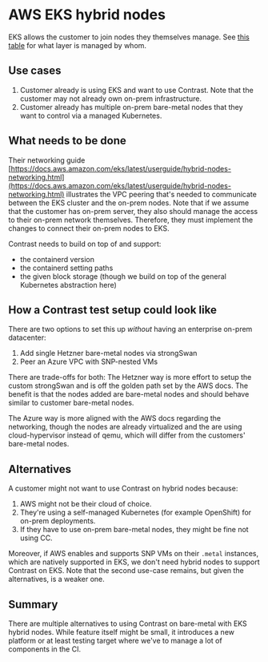 # AWS EKS hybrid nodes

EKS allows the customer to join nodes they themselves manage. See
[this table](https://aws.amazon.com/blogs/aws/use-your-on-premises-infrastructure-in-amazon-eks-clusters-with-amazon-eks-hybrid-nodes/)
for what layer is managed by whom.

## Use cases

1. Customer already is using EKS and want to use Contrast. Note that the
   customer may not already own on-prem infrastructure.
1. Customer already has multiple on-prem bare-metal nodes that they want to
   control via a managed Kubernetes.

## What needs to be done

Their networking guide
[https://docs.aws.amazon.com/eks/latest/userguide/hybrid-nodes-networking.html](https://docs.aws.amazon.com/eks/latest/userguide/hybrid-nodes-networking.html)
illustrates the VPC peering that's needed to communicate between the EKS cluster
and the on-prem nodes. Note that if we assume that the customer has on-prem
server, they also should manage the access to their on-prem network themselves.
Therefore, they must implement the changes to connect their on-prem nodes to
EKS.

Contrast needs to build on top of and support:

- the containerd version
- the containerd setting paths
- the given block storage (though we build on top of the general Kubernetes
  abstraction here)

## How a Contrast test setup could look like

There are two options to set this up _without_ having an enterprise on-prem
datacenter:

1. Add single Hetzner bare-metal nodes via strongSwan
1. Peer an Azure VPC with SNP-nested VMs

There are trade-offs for both: The Hetzner way is more effort to setup the
custom strongSwan and is off the golden path set by the AWS docs. The benefit is
that the nodes added are bare-metal nodes and should behave similar to customer
bare-metal nodes.

The Azure way is more aligned with the AWS docs regarding the networking, though
the nodes are already virtualized and the are using cloud-hypervisor instead of
qemu, which will differ from the customers' bare-metal nodes.

## Alternatives

A customer might not want to use Contrast on hybrid nodes because:

1. AWS might not be their cloud of choice.
1. They're using a self-managed Kubernetes (for example OpenShift) for on-prem
   deployments.
1. If they have to use on-prem bare-metal nodes, they might be fine not using
   CC.

Moreover, if AWS enables and supports SNP VMs on their `.metal` instances, which
are natively supported in EKS, we don't need hybrid nodes to support Contrast on
EKS. Note that the second use-case remains, but given the alternatives, is a
weaker one.

## Summary

There are multiple alternatives to using Contrast on bare-metal with EKS hybrid
nodes. While feature itself might be small, it introduces a new platform or at
least testing target where we've to manage a lot of components in the CI.
